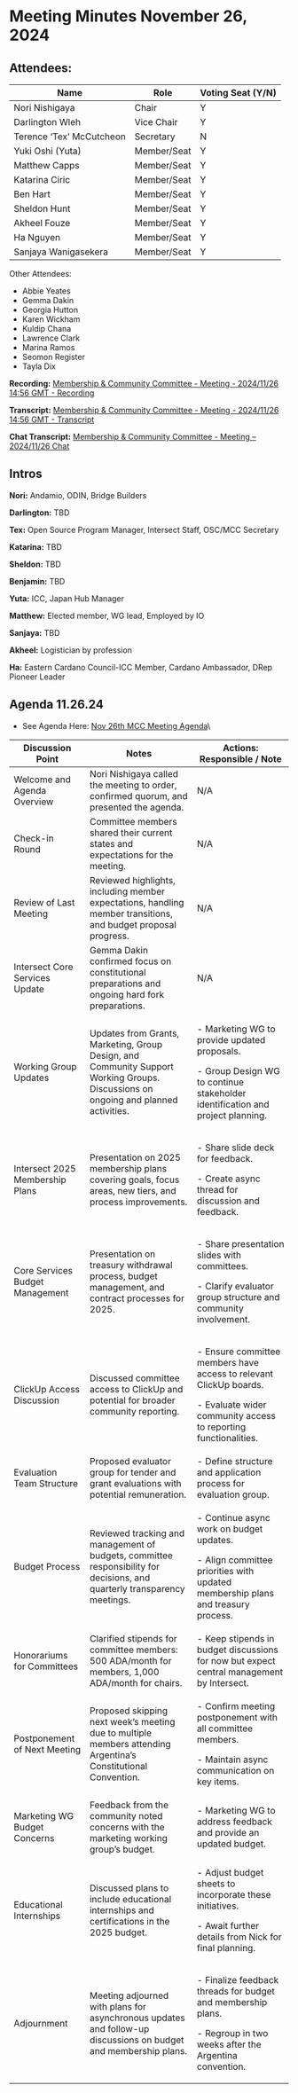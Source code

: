 # Meeting Minutes November 26, 2024

## Attendees:&#x20;

| Name                     | Role        | Voting Seat (Y/N) |
| ------------------------ | ----------- | ----------------- |
| Nori Nishigaya           | Chair       | Y                 |
| Darlington Wleh          | Vice Chair  | Y                 |
| Terence ‘Tex’ McCutcheon | Secretary   | N                 |
| Yuki Oshi (Yuta)         | Member/Seat | Y                 |
| Matthew Capps            | Member/Seat | Y                 |
| Katarina Ciric           | Member/Seat | Y                 |
| Ben Hart                 | Member/Seat | Y                 |
| Sheldon Hunt             | Member/Seat | Y                 |
| Akheel Fouze             | Member/Seat | Y                 |
| Ha Nguyen                | Member/Seat | Y                 |
| Sanjaya Wanigasekera     | Member/Seat | Y                 |

Other Attendees:

* Abbie Yeates
* Gemma Dakin
* Georgia Hutton
* Karen Wickham
* Kuldip Chana
* Lawrence Clark
* Marina Ramos
* Seomon Register
* Tayla Dix

**Recording:** [Membership & Community Committee - Meeting - 2024/11/26 14:56 GMT - Recording](https://drive.google.com/file/d/19HHyxTY8WosKPOmocT3IkAMByQmPCcDU/view?usp=sharing)

**Transcript:** [Membership & Community Committee - Meeting - 2024/11/26 14:56 GMT - Transcript](https://docs.google.com/document/d/1ZBqx3vDzaDMSXqjCE0N-OtpcpAWnn4RiteEnDYhy3q0/edit?usp=sharing)

**Chat Transcript:** [Membership & Community Committee - Meeting – 2024/11/26 Chat](https://drive.google.com/file/d/1ZT6TeTQMndrYf9OibOnxxwQk4s1EhFJ2/view?usp=sharing)

## Intros

**Nori:** Andamio, ODIN, Bridge Builders

**Darlington:** TBD

**Tex:** Open Source Program Manager, Intersect Staff, OSC/MCC Secretary

**Katarina:** TBD

**Sheldon:** TBD

**Benjamin:** TBD

**Yuta:** ICC, Japan Hub Manager

**Matthew:** Elected member, WG lead, Employed by IO

**Sanjaya:** TBD

**Akheel:** Logistician by profession

**Ha:** Eastern Cardano Council-ICC Member, Cardano Ambassador, DRep Pioneer Leader

## Agenda 11.26.24

* See Agenda Here: [Nov 26th MCC Meeting Agenda](https://docs.google.com/document/d/1GaBv8CxzFz0ehErIkjXoIkITeHcbyJgHnoYEwdkzTCg/edit?usp=sharing)\


| Discussion Point                | Notes                                                                                                                              | Actions: Responsible / Note                                                                                                                     |
| ------------------------------- | ---------------------------------------------------------------------------------------------------------------------------------- | ----------------------------------------------------------------------------------------------------------------------------------------------- |
| Welcome and Agenda Overview     | Nori Nishigaya called the meeting to order, confirmed quorum, and presented the agenda.                                            | N/A                                                                                                                                             |
| Check-in Round                  | Committee members shared their current states and expectations for the meeting.                                                    | N/A                                                                                                                                             |
| Review of Last Meeting          | Reviewed highlights, including member expectations, handling member transitions, and budget proposal progress.                     | N/A                                                                                                                                             |
| Intersect Core Services Update  | Gemma Dakin confirmed focus on constitutional preparations and ongoing hard fork preparations.                                     | N/A                                                                                                                                             |
| Working Group Updates           | Updates from Grants, Marketing, Group Design, and Community Support Working Groups. Discussions on ongoing and planned activities. | <p>- Marketing WG to provide updated proposals.</p><p>- Group Design WG to continue stakeholder identification and project planning.</p>        |
| Intersect 2025 Membership Plans | Presentation on 2025 membership plans covering goals, focus areas, new tiers, and process improvements.                            | <p>- Share slide deck for feedback.</p><p>- Create async thread for discussion and feedback.</p>                                                |
| Core Services Budget Management | Presentation on treasury withdrawal process, budget management, and contract processes for 2025.                                   | <p>- Share presentation slides with committees.</p><p>- Clarify evaluator group structure and community involvement.</p>                        |
| ClickUp Access Discussion       | Discussed committee access to ClickUp and potential for broader community reporting.                                               | <p>- Ensure committee members have access to relevant ClickUp boards.</p><p>- Evaluate wider community access to reporting functionalities.</p> |
| Evaluation Team Structure       | Proposed evaluator group for tender and grant evaluations with potential remuneration.                                             | - Define structure and application process for evaluation group.                                                                                |
| Budget Process                  | Reviewed tracking and management of budgets, committee responsibility for decisions, and quarterly transparency meetings.          | <p>- Continue async work on budget updates.</p><p>- Align committee priorities with updated membership plans and treasury process.</p>          |
| Honorariums for Committees      | Clarified stipends for committee members: 500 ADA/month for members, 1,000 ADA/month for chairs.                                   | - Keep stipends in budget discussions for now but expect central management by Intersect.                                                       |
| Postponement of Next Meeting    | Proposed skipping next week’s meeting due to multiple members attending Argentina’s Constitutional Convention.                     | <p>- Confirm meeting postponement with all committee members.</p><p>- Maintain async communication on key items.</p>                            |
| Marketing WG Budget Concerns    | Feedback from the community noted concerns with the marketing working group’s budget.                                              | - Marketing WG to address feedback and provide an updated budget.                                                                               |
| Educational Internships         | Discussed plans to include educational internships and certifications in the 2025 budget.                                          | <p>- Adjust budget sheets to incorporate these initiatives.</p><p>- Await further details from Nick for final planning.</p>                     |
| Adjournment                     | Meeting adjourned with plans for asynchronous updates and follow-up discussions on budget and membership plans.                    | <p>- Finalize feedback threads for budget and membership plans.</p><p>- Regroup in two weeks after the Argentina convention.</p>                |
